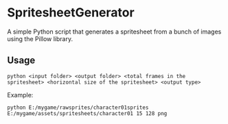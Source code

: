 # SpritesheetGenerator
A simple Python script that generates a spritesheet from a bunch of images using the Pillow library.

## Usage 

`python <input folder> <output folder> <total frames in the spritesheet> <horizontal size of the spritesheet> <output type>`

Example:

`python E:/mygame/rawsprites/character01sprites E:/mygame/assets/spritesheets/character01 15 128 png`
